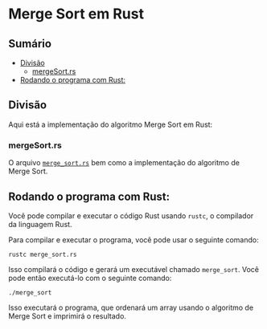 # Merge Sort em Rust

## Sumário

- [Divisão](#divisão)
    - [mergeSort.rs](mergeSort.rs)
- [Rodando o programa com Rust:](#rodando-o-programa-com-rust)

## Divisão 

Aqui está a implementação do algoritmo Merge Sort em Rust:

### mergeSort.rs

O arquivo <a href="https://github.com/FabioHenriqueFarias/algorithms-And-Data-Dtructures/blob/main/Algorithms/Sorting/MergeSort/Rust/merge_sort.rs">`merge_sort.rs`</a>  bem como a implementação do algoritmo de Merge Sort.


## Rodando o programa com Rust:

Você pode compilar e executar o código Rust usando `rustc`, o compilador da linguagem Rust. 

Para compilar e executar o programa, você pode usar o seguinte comando:

```
rustc merge_sort.rs
```

Isso compilará o código e gerará um executável chamado `merge_sort`. Você pode então executá-lo com o seguinte comando:

```
./merge_sort
```

Isso executará o programa, que ordenará um array usando o algoritmo de Merge Sort e imprimirá o resultado.